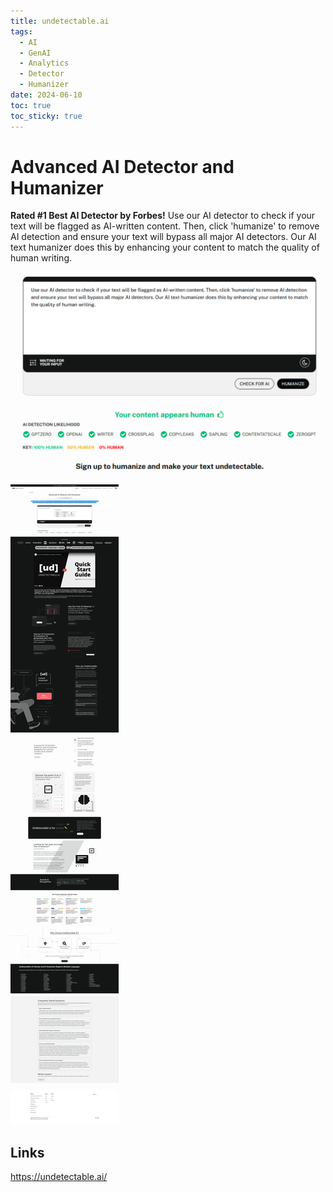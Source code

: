 ```yaml
---
title: undetectable.ai
tags:
  - AI
  - GenAI
  - Analytics
  - Detector
  - Humanizer
date: 2024-06-10
toc: true
toc_sticky: true
---
```


# Advanced AI Detector and Humanizer

**Rated #1 Best AI Detector by Forbes!** Use our AI detector to check if your text will be flagged as AI-written content. Then, click 'humanize' to remove AI detection and ensure your text will bypass all major AI detectors. Our AI text humanizer does this by enhancing your content to match the quality of human writing.

![](../_asset/2024-06-10-undetectable.ai_image_1.png)

![](../_asset/2024-06-10-undetectable.ai_image_2.png)

## Links 
https://undetectable.ai/